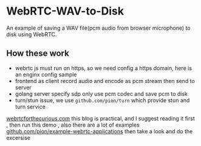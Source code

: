 # WebRTC-WAV-to-Disk
An example of saving a WAV file(pcm audio from browser microphone) to disk using WebRTC.

## How these work
- webrtc js must run on https, so we need config a https domain, here is an enginx config sample
- frontend as client record audio and encode as pcm stream then send to server
- golang server specify sdp only use pcm codec and save pcm to disk
- turn/stun issue, we use `github.com/pion/turn` which provide stun and turn service

[webrtcforthecurious.com](https://webrtcforthecurious.com/docs/01-what-why-and-how/) this blog is practical, and I suggest reading it first ,
then run this demo ,
also there are a lot of examples [github.com/pion/example-webrtc-applications](github.com/pion/example-webrtc-applications) then take a look and do the excersise
